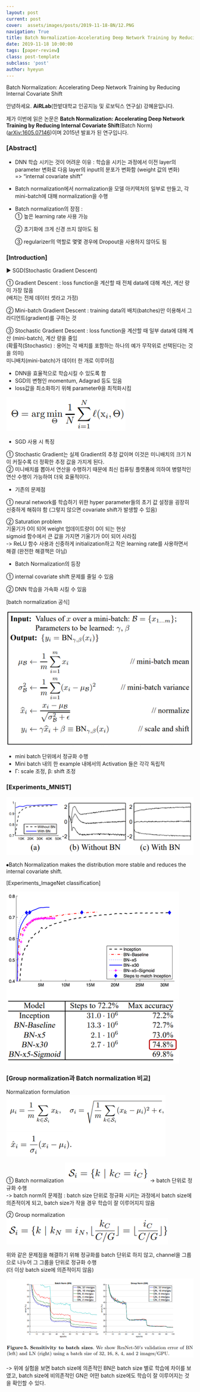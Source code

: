 ```yaml
---
layout: post
current: post
cover:  assets/images/posts/2019-11-18-BN/12.PNG
navigation: True
title: Batch Normalization-Accelerating Deep Network Training by Reducing Internal Covariate Shift
date: 2019-11-18 10:00:00
tags: [paper-review]
class: post-template
subclass: 'post'
author: hyeyun
---
```


Batch Normalization: Accelerating Deep Network Training by Reducing Internal Covariate Shift

안녕하세요. **AiRLab**(한밭대학교 인공지능 및 로보틱스 연구실) 강혜윤입니다.

제가 이번에 읽은 논문은 **Batch Normalization: Accelerating Deep Network Training by Reducing Internal Covariate Shift**(Batch Norm) ([arXiv:1605.07146](https://arxiv.org/pdf/1502.03167.pdf))이며 2015년 발표가 된 연구입니다. 


### [Abstract]

- DNN 학습 시키는 것이 어려운 이유 : 학습을 시키는 과정에서 이전 layer의 parameter 변화로 다음 layer의 input의 분포가 변화함 (weight 값의 변화)  <br>
  => “internal covariate shift”

- Batch normalization에서 normalization을 모델 아키텍처의 일부로 만들고, 각 mini-batch에 대해 normalization을 수행

- Batch normalization의 장점 : <br>
  ① 높은 learning rate 사용 가능 <br>

  ② 초기화에 크게 신경 쓰지 않아도 됨<br>

  ③ regularizer의 역할로 몇몇 경우에 Dropout을 사용하지 않아도 됨 

### [Introduction]
▶ SGD(Stochastic Gradient Descent)

 ① Gradient Descent : loss function을 계산할 때 전체 data에 대해 계산, 계산 량이 가장 많음<br>
 (배치는 전체 데이터 셋라고 가정)<br>

 ② Mini-batch Gradient Descent : training data의 배치(batches)만 이용해서 그라디언트(gradient)를 구하는 것<br>

 ③ Stochastic Gradient Descent : loss function을 계산할 때 일부 data에 대해 계산 (mini-batch), 계산 량을 줄임<br>
 (확률적(Stochastic) : 용어는 각 배치를 포함하는 하나의 예가 무작위로 선택된다는 것을 의미)<br>
 미니배치(mini-batch)가 데이터 한 개로 이루어짐<br>

- DNN을 효율적으로 학습시킬 수 있도록 함<br>
- SGD의 변형인 momentum, Adagrad 등도 있음<br>
- loss값을 최소화하기 위해 parameterθ을 최적화시킴<br>

![Batch Normalization](/assets/images/posts/2019-11-18-BN/1.PNG)

- SGD 사용 시 특징<br>

 ① Stochastic Gradient는 실제 Gradient의 추정 값이며 이것은 미니배치의 크기 N이 커질수록 더 정확한 추정 값을 가지게 된다.<br>
 ② 미니배치를 뽑아서 연산을 수행하기 때문에 최신 컴퓨팅 플랫폼에 의하여 병렬적인 연산 수행이 가능하여 더욱 효율적이다.<br>

- 기존의 문제점<br>

 ① neural network를 학습하기 위한 hyper parameter들의 초기 값 설정을 굉장히 신중하게 해줘야 함 (그렇지 않으면 covariate shift가 발생할 수 있음)

 ② Saturation problem<br>
  기울기가 0이 되어 weight 업데이트량이 0이 되는 현상<br>
  sigmoid 함수에서 큰 값을 가지면 기울기가 0이 되어 사라짐<br>
  -> ReLU 함수 사용과 신중하게 initialization하고 작은 learning rate를 사용하면서 해결 (완전한 해결책은 아님)

- Batch Normalization의 등장<br>

 ① internal covariate shift 문제를 줄일 수 있음<br>

 ② DNN 학습을 가속화 시킬 수 있음<br>

[batch normalization 공식]

![Batch Normalization](/assets/images/posts/2019-11-18-BN/2.PNG)

 - mini batch 단위에서 정규화 수행<br>
 - Mini batch 내의 한 example 내에서의 Activation 들은 각각 독립적<br>
 - Γ: scale 조정, β: shift 조정<br>

### [Experiments_MNIST]

![Batch Normalization](/assets/images/posts/2019-11-18-BN/3.PNG)

 ⦁Batch Normalization makes the distribution more stable and reduces the internal covariate shift.


[Experiments_ImageNet classification]

![Batch Normalization](/assets/images/posts/2019-11-18-BN/6.PNG)

### [Group normalization과 Batch normalization 비교]

Normalization formulation
![Batch Normalization](/assets/images/posts/2019-11-18-BN/9.PNG)

① Batch normalization
![Batch Normalization](/assets/images/posts/2019-11-18-BN/10.PNG)
 -> batch 단위로 정규화 수행 <br>
 -> batch norm의 문제점 : batch size 단위로 정규화 시키는 과정에서 batch size에 의존적이게 되고, batch size가 작을 경우 학습이 잘 이루어지지 않음 <br>

② Group normalization
![Batch Normalization](/assets/images/posts/2019-11-18-BN/11.PNG)

 위와 같은 문제점을 해결하기 위해 정규화를 batch 단위로 하지 않고, channel을 그룹으로 나누어 그 그룹을 단위로 정규화 수행<br>
 (더 이상 batch size에 의존적이지 않음)

![Batch Normalization](/assets/images/posts/2019-11-18-BN/12.PNG)

 -> 위에 실험을 보면 batch size에 의존적인 BN은 batch size 별로 학습에 차이를 보였고, batch size에 비의존적인 GN은 어떤 batch size에도 학습이 잘 이루어지는 것을 확인할 수 있다.